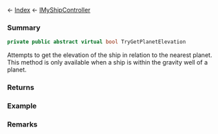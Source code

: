 ← [Index](Api-Index) ← [IMyShipController](Sandbox.ModAPI.Ingame.IMyShipController)

### Summary

```csharp
private public abstract virtual bool TryGetPlanetElevation
```

Attempts to get the elevation of the ship in relation to the nearest planet. This method is only available when a ship is within the gravity well of a planet.

### Returns



### Example

### Remarks


